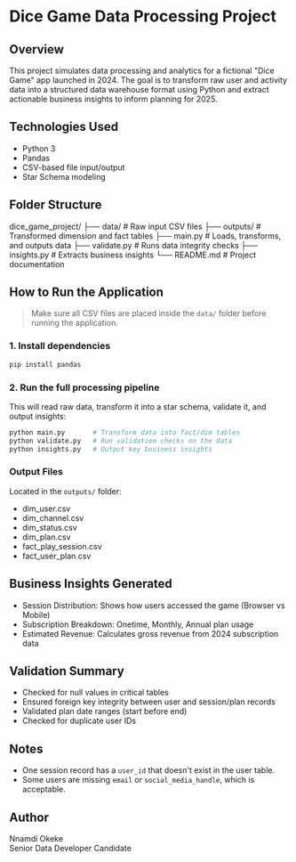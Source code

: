 # Dice Game Data Processing Project

## Overview

This project simulates data processing and analytics for a fictional "Dice Game" app launched in 2024. The goal is to transform raw user and activity data into a structured data warehouse format using Python and extract actionable business insights to inform planning for 2025.

## Technologies Used

- Python 3
- Pandas
- CSV-based file input/output
- Star Schema modeling

## Folder Structure

dice_game_project/
├── data/           # Raw input CSV files
├── outputs/        # Transformed dimension and fact tables
├── main.py         # Loads, transforms, and outputs data
├── validate.py     # Runs data integrity checks
├── insights.py     # Extracts business insights
└── README.md       # Project documentation

## How to Run the Application

> Make sure all CSV files are placed inside the `data/` folder before running the application.

### 1. Install dependencies
```bash
pip install pandas
```

### 2. Run the full processing pipeline
This will read raw data, transform it into a star schema, validate it, and output insights:

```bash
python main.py       # Transform data into fact/dim tables
python validate.py   # Run validation checks on the data
python insights.py   # Output key business insights
```

### Output Files
Located in the `outputs/` folder:
- dim_user.csv
- dim_channel.csv
- dim_status.csv
- dim_plan.csv
- fact_play_session.csv
- fact_user_plan.csv

## Business Insights Generated

- Session Distribution: Shows how users accessed the game (Browser vs Mobile)
- Subscription Breakdown: Onetime, Monthly, Annual plan usage
- Estimated Revenue: Calculates gross revenue from 2024 subscription data

## Validation Summary

- Checked for null values in critical tables
- Ensured foreign key integrity between user and session/plan records
- Validated plan date ranges (start before end)
- Checked for duplicate user IDs

## Notes

- One session record has a `user_id` that doesn't exist in the user table.
- Some users are missing `email` or `social_media_handle`, which is acceptable.

## Author

Nnamdi Okeke  
Senior Data Developer Candidate